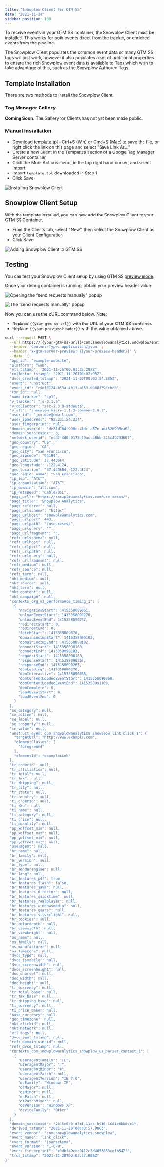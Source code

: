 ```yaml
---
title: "Snowplow Client for GTM SS"
date: "2021-11-24"
sidebar_position: 100
---
```


To receive events in your GTM SS container, the Snowplow Client must be installed. This works for both events direct from the tracker, or enriched events from the pipeline.

The Snowplow Client populates the common event data so many GTM SS tags will just work, however it also populates a set of additional properties to ensure the rich Snowplow event data is available to Tags which wish to take advantage of this, such as the Snowplow Authored Tags.

## Template Installation

There are two methods to install the Snowplow Client.

### Tag Manager Gallery

**Coming Soon.** The Gallery for Clients has not yet been made public.

### Manual Installation

- Download [template.tpl](https://raw.githubusercontent.com/snowplow/snowplow-gtm-server-side-client/main/template.tpl) - Ctrl+S (Win) or Cmd+S (Mac) to save the file, or right click the link on this page and select "Save Link As..."
- Create a new Client in the Templates section of a Google Tag Manager Server container
- Click the More Actions menu, in the top right hand corner, and select Import
- Import `template.tpl` downloaded in Step 1
- Click Save

![Installing Snowplow Client](images/manualclientinstall.gif)

## Snowplow Client Setup

With the template installed, you can now add the Snowplow Client to your GTM SS Container.

- From the Clients tab, select "New", then select the Snowplow Client as your Client Configuration
- Click Save

![Adding Snowplow Client to GTM SS](images/clientsetup.gif)

## Testing

You can test your Snowplow Client setup by using GTM SS [preview mode](https://developers.google.com/tag-platform/tag-manager/server-side/debug).

Once your debug container is running, obtain your preview header value:

![Opening the “send requests manually” popup](images/preview-mode-1.png)

![The “send requests manually” popup](images/preview-mode-2.png)

Now you can use the cURL command below. Note:
* Replace `{{your-gtm-ss-url}}` with the URL of your GTM SS container.
* Replace `{{your-preview-header}}` with the value obtained above.

```bash
curl --request POST \
  --url https://{{your-gtm-ss-url}}/com.snowplowanalytics.snowplow/enriched \
  --header 'Content-Type: application/json' \
  --header 'x-gtm-server-preview: {{your-preview-header}}' \
  --data '{
  "app_id": "example-website",
  "platform": "web",
  "etl_tstamp": "2021-11-26T00:01:25.292Z",
  "collector_tstamp": "2021-11-20T00:02:05Z",
  "dvce_created_tstamp": "2021-11-20T00:03:57.885Z",
  "event": "unstruct",
  "event_id": "c6ef3124-b53a-4b13-a233-0088f79dcbcb",
  "txn_id": null,
  "name_tracker": "sp1",
  "v_tracker": "js-3.1.6",
  "v_collector": "ssc-2.3.0-stdout$",
  "v_etl": "snowplow-micro-1.1.2-common-2.0.1",
  "user_id": "jon.doe@email.com",
  "user_ipaddress": "92.231.54.234",
  "user_fingerprint": null,
  "domain_userid": "de81d764-990c-4fdc-a37e-adf526909ea6",
  "domain_sessionidx": 3,
  "network_userid": "ecdff4d0-9175-40ac-a8bb-325c49733607",
  "geo_country": "US",
  "geo_region": "CA",
  "geo_city": "San Francisco",
  "geo_zipcode": "94109",
  "geo_latitude": 37.443604,
  "geo_longitude": -122.4124,
  "geo_location": "37.443604,-122.4124",
  "geo_region_name": "San Francisco",
  "ip_isp": "AT&T",
  "ip_organization": "AT&T",
  "ip_domain": "att.com",
  "ip_netspeed": "Cable/DSL",
  "page_url": "https://snowplowanalytics.com/use-cases/",
  "page_title": "Snowplow Analytics",
  "page_referrer": null,
  "page_urlscheme": "https",
  "page_urlhost": "snowplowanalytics.com",
  "page_urlport": 443,
  "page_urlpath": "/use-cases/",
  "page_urlquery": "",
  "page_urlfragment": "",
  "refr_urlscheme": null,
  "refr_urlhost": null,
  "refr_urlport": null,
  "refr_urlpath": null,
  "refr_urlquery": null,
  "refr_urlfragment": null,
  "refr_medium": null,
  "refr_source": null,
  "refr_term": null,
  "mkt_medium": null,
  "mkt_source": null,
  "mkt_term": null,
  "mkt_content": null,
  "mkt_campaign": null,
  "contexts_org_w3_performance_timing_1": [
    {
      "navigationStart": 1415358089861,
      "unloadEventStart": 1415358090270,
      "unloadEventEnd": 1415358090287,
      "redirectStart": 0,
      "redirectEnd": 0,
      "fetchStart": 1415358089870,
      "domainLookupStart": 1415358090102,
      "domainLookupEnd": 1415358090102,
      "connectStart": 1415358090103,
      "connectEnd": 1415358090183,
      "requestStart": 1415358090183,
      "responseStart": 1415358090265,
      "responseEnd": 1415358090265,
      "domLoading": 1415358090270,
      "domInteractive": 1415358090886,
      "domContentLoadedEventStart": 1415358090968,
      "domContentLoadedEventEnd": 1415358091309,
      "domComplete": 0,
      "loadEventStart": 0,
      "loadEventEnd": 0
    }
  ],
  "se_category": null,
  "se_action": null,
  "se_label": null,
  "se_property": null,
  "se_value": null,
  "unstruct_event_com_snowplowanalytics_snowplow_link_click_1": {
    "targetUrl": "http://www.example.com",
    "elementClasses": [
      "foreground"
    ],
    "elementId": "exampleLink"
  },
  "tr_orderid": null,
  "tr_affiliation": null,
  "tr_total": null,
  "tr_tax": null,
  "tr_shipping": null,
  "tr_city": null,
  "tr_state": null,
  "tr_country": null,
  "ti_orderid": null,
  "ti_sku": null,
  "ti_name": null,
  "ti_category": null,
  "ti_price": null,
  "ti_quantity": null,
  "pp_xoffset_min": null,
  "pp_xoffset_max": null,
  "pp_yoffset_min": null,
  "pp_yoffset_max": null,
  "useragent": null,
  "br_name": null,
  "br_family": null,
  "br_version": null,
  "br_type": null,
  "br_renderengine": null,
  "br_lang": null,
  "br_features_pdf": true,
  "br_features_flash": false,
  "br_features_java": null,
  "br_features_director": null,
  "br_features_quicktime": null,
  "br_features_realplayer": null,
  "br_features_windowsmedia": null,
  "br_features_gears": null,
  "br_features_silverlight": null,
  "br_cookies": null,
  "br_colordepth": null,
  "br_viewwidth": null,
  "br_viewheight": null,
  "os_name": null,
  "os_family": null,
  "os_manufacturer": null,
  "os_timezone": null,
  "dvce_type": null,
  "dvce_ismobile": null,
  "dvce_screenwidth": null,
  "dvce_screenheight": null,
  "doc_charset": null,
  "doc_width": null,
  "doc_height": null,
  "tr_currency": null,
  "tr_total_base": null,
  "tr_tax_base": null,
  "tr_shipping_base": null,
  "ti_currency": null,
  "ti_price_base": null,
  "base_currency": null,
  "geo_timezone": null,
  "mkt_clickid": null,
  "mkt_network": null,
  "etl_tags": null,
  "dvce_sent_tstamp": null,
  "refr_domain_userid": null,
  "refr_dvce_tstamp": null,
  "contexts_com_snowplowanalytics_snowplow_ua_parser_context_1": [
    {
      "useragentFamily": "IE",
      "useragentMajor": "7",
      "useragentMinor": "0",
      "useragentPatch": null,
      "useragentVersion": "IE 7.0",
      "osFamily": "Windows XP",
      "osMajor": null,
      "osMinor": null,
      "osPatch": null,
      "osPatchMinor": null,
      "osVersion": "Windows XP",
      "deviceFamily": "Other"
    }
  ],
  "domain_sessionid": "2b15e5c8-d3b1-11e4-b9d6-1681e6b88ec1",
  "derived_tstamp": "2021-11-20T00:03:57.886Z",
  "event_vendor": "com.snowplowanalytics.snowplow",
  "event_name": "link_click",
  "event_format": "jsonschema",
  "event_version": "1-0-0",
  "event_fingerprint": "e3dbfa9cca0412c3d4052863cefb547f",
  "true_tstamp": "2021-11-20T00:03:57.886Z"
}'
```
